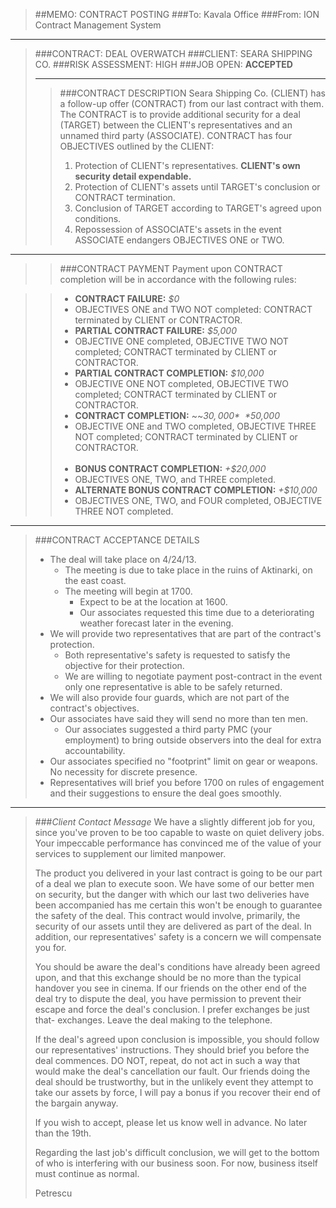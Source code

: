 > ##MEMO: CONTRACT POSTING
> ###To: Kavala Office
> ###From: ION Contract Management System

----------
>###CONTRACT: DEAL OVERWATCH
>###CLIENT: SEARA SHIPPING CO.
>###RISK ASSESSMENT: HIGH
>###JOB OPEN: **ACCEPTED**
>***
>>###CONTRACT DESCRIPTION
>>Seara Shipping Co. (CLIENT) has a follow-up offer (CONTRACT) from our last contract with them. The CONTRACT is to provide additional security for a deal (TARGET) between the CLIENT's representatives and an unnamed third party (ASSOCIATE). CONTRACT has four OBJECTIVES outlined by the CLIENT:
>>
>>1. Protection of CLIENT's representatives. **CLIENT's own security detail expendable.**
>>2. Protection of CLIENT's assets until TARGET's conclusion or CONTRACT termination.
>>3. Conclusion of TARGET according to TARGET's agreed upon conditions.
>>4. Repossession of ASSOCIATE's assets in the event ASSOCIATE endangers OBJECTIVES ONE or TWO.

***

>>###CONTRACT PAYMENT
>>Payment upon CONTRACT completion will be in accordance with the following rules:

>>- **CONTRACT FAILURE:** *$0*
>>  - OBJECTIVES ONE and TWO NOT completed: CONTRACT terminated by CLIENT or CONTRACTOR.
>>- **PARTIAL CONTRACT FAILURE:** *$5,000*
>>  - OBJECTIVE ONE completed, OBJECTIVE TWO NOT completed; CONTRACT terminated by CLIENT or CONTRACTOR.
>>- **PARTIAL CONTRACT COMPLETION:** *$10,000*
>>  - OBJECTIVE ONE NOT completed, OBJECTIVE TWO completed; CONTRACT terminated by CLIENT or CONTRACTOR.
>>- **CONTRACT COMPLETION:** ~~*$30,000*~~ *$50,000*
>>  - OBJECTIVE ONE and TWO completed, OBJECTIVE THREE NOT completed; CONTRACT terminated by CLIENT or CONTRACTOR.
<br><br>
>>- **BONUS CONTRACT COMPLETION:** *+$20,000*
>>  - OBJECTIVES ONE, TWO, and THREE completed.
>>- **ALTERNATE BONUS CONTRACT COMPLETION:** *+$10,000*
>>  - OBJECTIVES ONE, TWO, and FOUR completed, OBJECTIVE THREE NOT completed.

***

>###CONTRACT ACCEPTANCE DETAILS
> - The deal will take place on 4/24/13.
>   - The meeting is due to take place in the ruins of Aktinarki, on the east coast.
>   - The meeting will begin at 1700.
>      - Expect to be at the location at 1600.
>      - Our associates requested this time due to a deteriorating weather forecast later in the evening.
> - We will provide two representatives that are part of the contract's protection.
>   - Both representative's safety is requested to satisfy the objective for their protection.
>   - We are willing to negotiate payment post-contract in the event only one representative is able to be safely returned.
> - We will also provide four guards, which are not part of the contract's objectives.
> - Our associates have said they will send no more than ten men.
>   - Our associates suggested a third party PMC (your employment) to bring outside observers into the deal for extra accountability.
> - Our associates specified no "footprint" limit on gear or weapons. No necessity for discrete presence.
> - Representatives will brief you before 1700 on rules of engagement and their suggestions to ensure the deal goes smoothly.


***

>###*Client Contact Message*
>We have a slightly different job for you, since you've proven to be too capable to waste on quiet delivery jobs. Your impeccable performance has convinced me of the value of your services to supplement our limited manpower.
>
>The product you delivered in your last contract is going to be our part of a deal we plan to execute soon. We have some of our better men on security, but the danger with which our last two deliveries have been accompanied has me certain this won't be enough to guarantee the safety of the deal. This contract would involve, primarily, the security of our assets until they are delivered as part of the deal. In addition, our representatives' safety is a concern we will compensate you for.
>
>You should be aware the deal's conditions have already been agreed upon, and that this exchange should be no more than the typical handover you see in cinema. If our friends on the other end of the deal try to dispute the deal, you have permission to prevent their escape and force the deal's conclusion.  I prefer exchanges be just that- exchanges. Leave the deal making to the telephone.
>
>If the deal's agreed upon conclusion is impossible, you should follow our representatives' instructions. They should brief you before the deal commences. DO NOT, repeat, do not act in such a way that would make the deal's cancellation our fault. Our friends doing the deal should be trustworthy, but in the unlikely event they attempt to take our assets by force, I will pay a bonus if you recover their end of the bargain anyway. 
>
>If you wish to accept, please let us know well in advance. No later than the 19th.
>
>Regarding the last job's difficult conclusion, we will get to the bottom of who is interfering with our business soon. For now, business itself must continue as normal.
>
>Petrescu 
